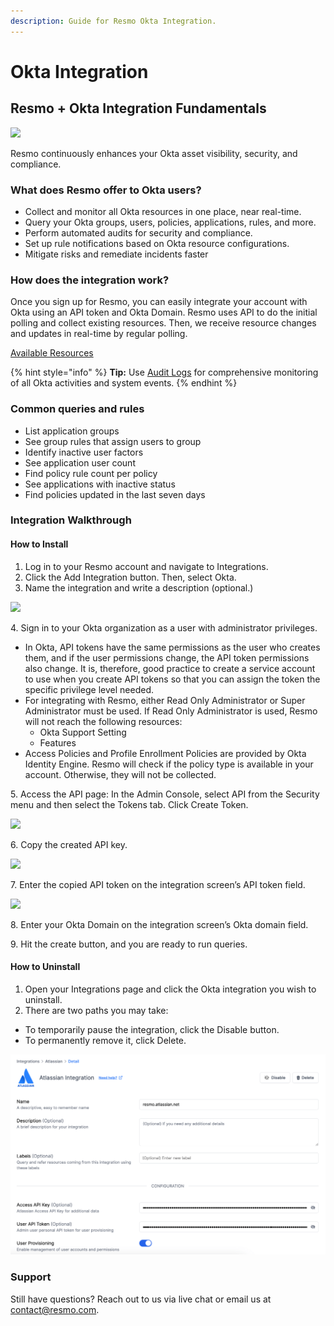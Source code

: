```yaml
---
description: Guide for Resmo Okta Integration.
---
```


# Okta Integration

## Resmo + Okta Integration Fundamentals

![](../.gitbook/assets/okta-logo.png)

Resmo continuously enhances your Okta asset visibility, security, and compliance.

### What does Resmo offer to Okta users?

* Collect and monitor all Okta resources in one place, near real-time.
* Query your Okta groups, users, policies, applications, rules, and more.&#x20;
* Perform automated audits for security and compliance.
* Set up rule notifications based on Okta resource configurations.
* Mitigate risks and remediate incidents faster

### How does the integration work?

Once you sign up for Resmo, you can easily integrate your account with Okta using an API token and Okta Domain. Resmo uses API to do the initial polling and collect existing resources. Then, we receive resource changes and updates in real-time by regular polling.

[Available Resources](https://docs.resmo.com/resources/okta)

{% hint style="info" %}
**Tip:** Use [Audit Logs](../audit-logs/audit-logs.md) for comprehensive monitoring of all Okta activities and system events.
{% endhint %}

### Common queries and rules

* List application groups
* See group rules that assign users to group
* Identify inactive user factors
* See application user count
* Find policy rule count per policy
* See applications with inactive status
* Find policies updated in the last seven days

### Integration Walkthrough

#### How to Install

1. Log in to your Resmo account and navigate to Integrations.
2. &#x20;Click the Add Integration button. Then, select Okta.
3. Name the integration and write a description (optional.)

![](../.gitbook/assets/okta.png)

4\. Sign in to your Okta organization as a user with administrator privileges.

* In Okta, API tokens have the same permissions as the user who creates them, and if the user permissions change, the API token permissions also change. It is, therefore, good practice to create a service account to use when you create API tokens so that you can assign the token the specific privilege level needed.
* For integrating with Resmo, either Read Only Administrator or Super Administrator must be used. If Read Only Administrator is used, Resmo will not reach the following resources:
  * Okta Support Setting
  * Features
* Access Policies and Profile Enrollment Policies are provided by Okta Identity Engine. Resmo will check if the policy type is available in your account. Otherwise, they will not be collected.

5\. Access the API page: In the Admin Console, select API from the Security menu and then select the Tokens tab. Click Create Token.

![](../.gitbook/assets/create-token.jpg)

6\. Copy the created API key.

![](../.gitbook/assets/api-token.jpg)

7\. Enter the copied API token on the integration screen’s API token field.

![](../.gitbook/assets/okta-resmo.png)

8\. Enter your Okta Domain on the integration screen’s Okta domain field.

9\. Hit the create button, and you are ready to run queries.

#### How to Uninstall

1. Open your Integrations page and click the Okta integration you wish to uninstall.
2. There are two paths you may take:&#x20;

* To temporarily pause the integration, click the Disable button.
* To permanently remove it, click Delete.&#x20;

![](../.gitbook/assets/delete.png)

### Support

Still have questions? Reach out to us via live chat or email us at contact@resmo.com.
